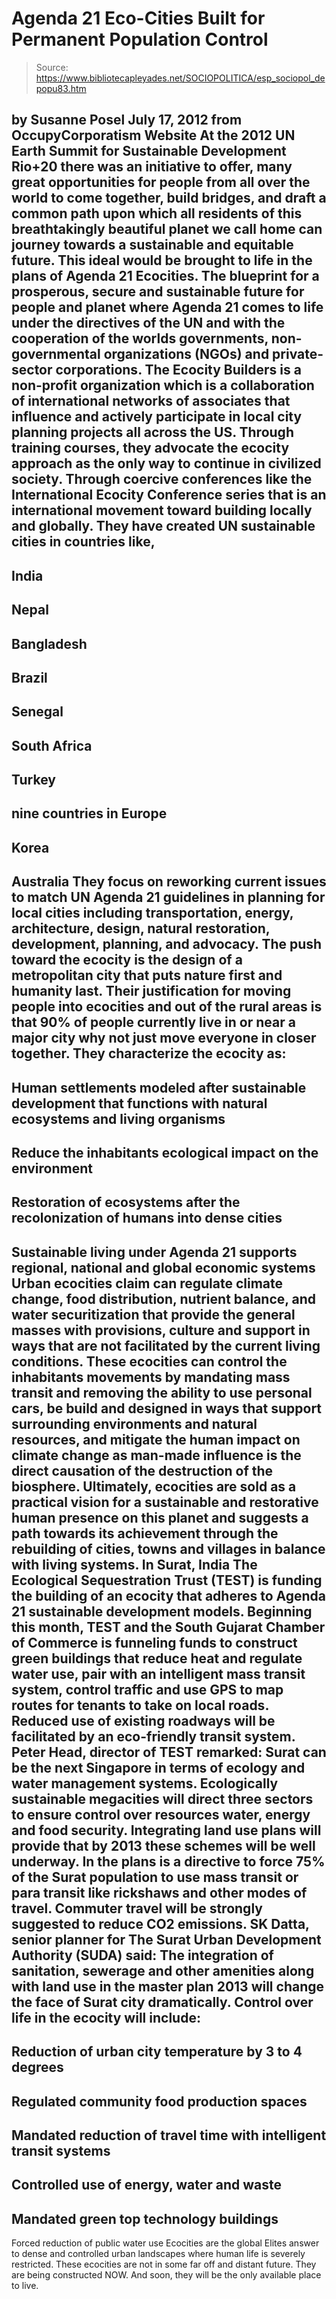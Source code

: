 # Agenda 21 Eco-Cities Built for Permanent Population Control

> Source: https://www.bibliotecapleyades.net/SOCIOPOLITICA/esp_sociopol_depopu83.htm

by Susanne Posel
July 17, 2012
from
OccupyCorporatism Website
At the 2012 UN Earth Summit for Sustainable
Development Rio+20 there was
an initiative to offer,
many great opportunities for people from
all over the world to come together, build bridges, and draft a common
path upon which all residents of this breathtakingly beautiful planet we
call home can journey towards a sustainable and equitable future.
This ideal would be brought to life in the plans
of Agenda 21 Ecocities.
The blueprint for a prosperous, secure and sustainable future for people
and planet where Agenda 21 comes to life under the directives of the UN and
with the cooperation of the worlds governments, non-governmental
organizations (NGOs) and private-sector corporations.
The
Ecocity Builders is a non-profit organization which is a collaboration
of international networks of associates that influence and actively
participate in local city planning projects all across the US. Through
training courses, they advocate the ecocity approach as the only way to
continue in civilized society.
Through coercive conferences like the
International Ecocity Conference
series that is an international movement toward building locally and
globally.
They have created UN sustainable cities in countries like,
-
India
-
Nepal
-
Bangladesh
-
Brazil
-
Senegal
-
South Africa
-
Turkey
-
nine countries in
Europe
-
Korea
-
Australia
They focus on reworking current issues to match
UN Agenda 21 guidelines in
planning for local cities including transportation, energy, architecture,
design, natural restoration, development, planning, and advocacy.
The push toward the ecocity is the design of a metropolitan city that puts
nature first and humanity last. Their justification for moving people into
ecocities and out of the rural areas is that 90% of people currently live in
or near a major city why not just move everyone in closer together.
They characterize the ecocity as:
-
Human settlements modeled after
sustainable development that functions with natural ecosystems and
living organisms
-
Reduce the inhabitants ecological impact
on the environment
-
Restoration of ecosystems after the
recolonization of humans into dense cities
-
Sustainable living under Agenda 21
supports regional, national and global economic systems
Urban ecocities claim can regulate climate
change, food distribution, nutrient balance, and water securitization that
provide the general masses with provisions, culture and support in ways that
are not facilitated by the current living conditions.
These ecocities can control the inhabitants movements by mandating mass
transit and removing the ability to use personal cars, be build and designed
in ways that support surrounding environments and natural resources, and
mitigate the human impact on climate change as man-made influence is the
direct causation of the destruction of the biosphere.
Ultimately, ecocities are sold as a practical vision for a sustainable and
restorative human presence on this planet and suggests a path towards its
achievement through the rebuilding of cities, towns and villages in balance
with living systems.
In Surat, India The Ecological Sequestration Trust (TEST) is funding
the building of an ecocity that adheres to Agenda 21 sustainable development
models.
Beginning this month, TEST and the
South Gujarat Chamber of Commerce is
funneling funds to construct green buildings that reduce heat and regulate
water use, pair with an intelligent mass transit system, control traffic and
use GPS to map routes for tenants to take on local roads. Reduced use of
existing roadways will be facilitated by an eco-friendly transit system.
Peter Head, director of TEST remarked:
Surat can be the next Singapore in terms of
ecology and water management systems.
Ecologically sustainable megacities will
direct three sectors to ensure control over resources water, energy and
food security. Integrating land use plans will provide that by 2013 these
schemes will be well underway.
In the plans is a directive to force 75% of the Surat population to use mass
transit or para transit like rickshaws and other modes of travel. Commuter
travel will be strongly suggested to reduce CO2 emissions.
SK Datta, senior planner for The Surat Urban Development Authority (SUDA)
said:
The integration of sanitation, sewerage and
other amenities along with land use in the master plan 2013 will change
the face of Surat city dramatically.
Control over life in the ecocity will include:
-
Reduction of urban city temperature by 3
to 4 degrees
-
Regulated community food production
spaces
-
Mandated reduction of travel time with
intelligent transit systems
-
Controlled use of energy, water and
waste
-
Mandated green top technology buildings
-
Forced reduction of public water use
Ecocities are the global Elites answer to dense
and controlled urban landscapes where human life is severely restricted.
These ecocities are not in some far off and distant future. They are being
constructed NOW.
And soon, they will be the only available place
to live.
